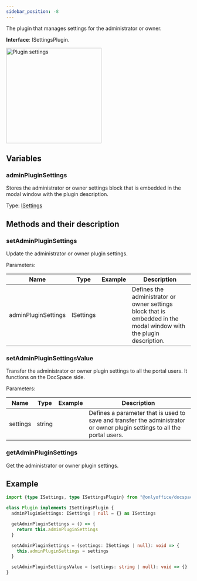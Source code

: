 ```yaml
---
sidebar_position: -8
---
```


The plugin that manages settings for the administrator or owner.

**Interface**: ISettingsPlugin.

<img alt="Plugin settings" src="/assets/images/docspace/settings-block.png" width="260px" />

## Variables

### adminPluginSettings

Stores the administrator or owner settings block that is embedded in the modal window with the plugin description.

Type: [ISettings](https://github.com/ONLYOFFICE/docspace-plugin-sdk/blob/master/src/interfaces/settings/ISettings.ts)

## Methods and their description

### setAdminPluginSettings

Update the administrator or owner plugin settings.

Parameters:

| Name                | Type      | Example | Description                                                                                                         |
| ------------------- | --------- | ------- | ------------------------------------------------------------------------------------------------------------------- |
| adminPluginSettings | ISettings |         | Defines the administrator or owner settings block that is embedded in the modal window with the plugin description. |

### setAdminPluginSettingsValue

Transfer the administrator or owner plugin settings to all the portal users. It functions on the DocSpace side.

Parameters:

| Name     | Type   | Example | Description                                                                                                               |
| -------- | ------ | ------- | ------------------------------------------------------------------------------------------------------------------------- |
| settings | string |         | Defines a parameter that is used to save and transfer the administrator or owner plugin settings to all the portal users. |

### getAdminPluginSettings

Get the administrator or owner plugin settings.

## Example

``` ts
import {type ISettings, type ISettingsPlugin} from "@onlyoffice/docspace-plugin-sdk"

class Plugin implements ISettingsPlugin {
  adminPluginSettings: ISettings | null = {} as ISettings

  getAdminPluginSettings = () => {
    return this.adminPluginSettings
  }

  setAdminPluginSettings = (settings: ISettings | null): void => {
    this.adminPluginSettings = settings
  }

  setAdminPluginSettingsValue = (settings: string | null): void => {}
}
```
